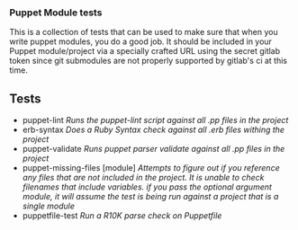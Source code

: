 ### Puppet Module tests
This is a collection of tests that can be used to make sure that when you write puppet modules, you do a good
job. It should be included in your Puppet module/project via a specially crafted URL using the secret gitlab token since
git submodules are not properly supported by gitlab's ci at this time. 

## Tests

* puppet-lint
*Runs the puppet-lint script against all .pp files in the project*
* erb-syntax
*Does a Ruby Syntax check against all .erb files withing the project*
* puppet-validate
*Runs puppet parser validate against all .pp files in the project*
* puppet-missing-files [module]
*Attempts to figure out if you reference any files that are not included in the project. It is unable to check filenames that include variables.*
*if you pass the optional argument module, it will assume the test is being run against a project that is a single module*
* puppetfile-test
*Run a R10K parse check on Puppetfile*
